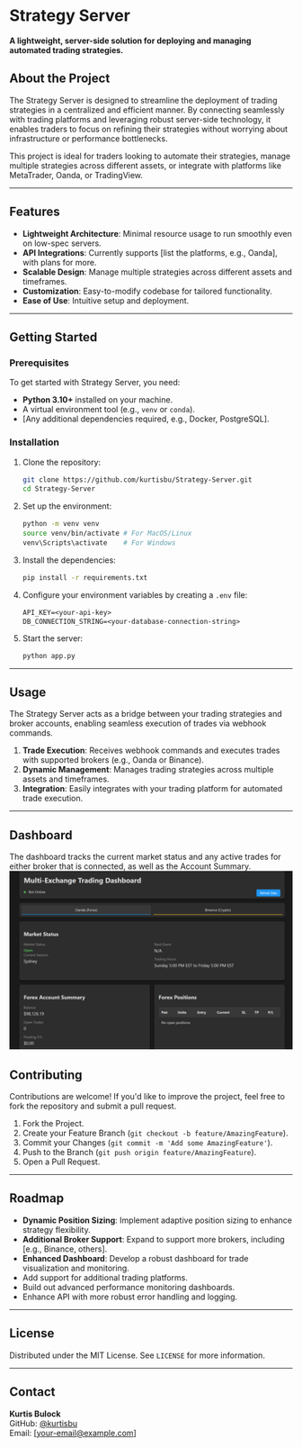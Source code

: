 
# Strategy Server

**A lightweight, server-side solution for deploying and managing automated trading strategies.**

## About the Project

The Strategy Server is designed to streamline the deployment of trading strategies in a centralized and efficient manner. By connecting seamlessly with trading platforms and leveraging robust server-side technology, it enables traders to focus on refining their strategies without worrying about infrastructure or performance bottlenecks.

This project is ideal for traders looking to automate their strategies, manage multiple strategies across different assets, or integrate with platforms like MetaTrader, Oanda, or TradingView.

---

## Features

- **Lightweight Architecture**: Minimal resource usage to run smoothly even on low-spec servers.
- **API Integrations**: Currently supports [list the platforms, e.g., Oanda], with plans for more.
- **Scalable Design**: Manage multiple strategies across different assets and timeframes.
- **Customization**: Easy-to-modify codebase for tailored functionality.
- **Ease of Use**: Intuitive setup and deployment.

---

## Getting Started

### Prerequisites

To get started with Strategy Server, you need:

- **Python 3.10+** installed on your machine.
- A virtual environment tool (e.g., `venv` or `conda`).
- [Any additional dependencies required, e.g., Docker, PostgreSQL].

### Installation

1. Clone the repository:

   ```bash
   git clone https://github.com/kurtisbu/Strategy-Server.git
   cd Strategy-Server
   ```

2. Set up the environment:

   ```bash
   python -m venv venv
   source venv/bin/activate # For MacOS/Linux
   venv\Scripts\activate    # For Windows
   ```

3. Install the dependencies:

   ```bash
   pip install -r requirements.txt
   ```

4. Configure your environment variables by creating a `.env` file:

   ```plaintext
   API_KEY=<your-api-key>
   DB_CONNECTION_STRING=<your-database-connection-string>
   ```

5. Start the server:

   ```bash
   python app.py
   ```

---

## Usage

The Strategy Server acts as a bridge between your trading strategies and broker accounts, enabling seamless execution of trades via webhook commands.

1. **Trade Execution**: Receives webhook commands and executes trades with supported brokers (e.g., Oanda or Binance).
2. **Dynamic Management**: Manages trading strategies across multiple assets and timeframes.
3. **Integration**: Easily integrates with your trading platform for automated trade execution.

---


## Dashboard

The dashboard tracks the current market status and any active trades for either broker that is connected, as well as the Account Summary.
![Dashboard](Images/dashboard.png "Strategy Server /Dashboard Endpoint")


## Contributing

Contributions are welcome! If you'd like to improve the project, feel free to fork the repository and submit a pull request.

1. Fork the Project.
2. Create your Feature Branch (`git checkout -b feature/AmazingFeature`).
3. Commit your Changes (`git commit -m 'Add some AmazingFeature'`).
4. Push to the Branch (`git push origin feature/AmazingFeature`).
5. Open a Pull Request.

---

## Roadmap

- **Dynamic Position Sizing**: Implement adaptive position sizing to enhance strategy flexibility.
- **Additional Broker Support**: Expand to support more brokers, including [e.g., Binance, others].
- **Enhanced Dashboard**: Develop a robust dashboard for trade visualization and monitoring.
- Add support for additional trading platforms.
- Build out advanced performance monitoring dashboards.
- Enhance API with more robust error handling and logging.

---

## License

Distributed under the MIT License. See `LICENSE` for more information.

---

## Contact

**Kurtis Bulock**  
GitHub: [@kurtisbu](https://github.com/kurtisbu)  
Email: [your-email@example.com]
